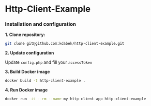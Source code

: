 # Http-Client-Example

### Installation and configuration

**1. Clone repository:**
```bash
git clone git@github.com:kdabek/http-client-example.git
```

**2. Update configuration**

Update `config.php` and fill your `accessToken`

**3. Build Docker image**
```bash
docker build -t http-client-example .
```

**4. Run Docker image**
```bash
docker run -it --rm --name my-http-client-app http-client-example
```
